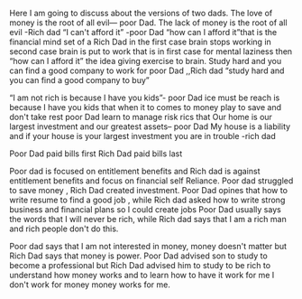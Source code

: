 Here I am going to discuss about the versions of two dads. The love of money is the root of all evil— poor Dad. The lack of money is the root of all evil -Rich dad
“I can't afford it” -poor Dad “how can I afford it”that is the financial mind set of a Rich Dad in the first case brain stops working  in second case brain is put to work that is in first case for mental laziness then “how can I afford it” the idea giving exercise to brain. 
Study hard and you can find a good company to work for poor Dad ,,Rich dad “study hard and you can find a good company to buy”
 
“I am not rich is because I have you kids”- poor Dad ice must be reach is because I have you kids that when it to comes to money play to save and don't take rest poor Dad learn to manage risk rics that 
Our home is our largest investment and our greatest assets– poor Dad 
My house is a liability and if your house is your largest investment you are in trouble -rich dad

Poor Dad paid bills first Rich Dad paid bills last 

Poor dad is focused on entitlement benefits and Rich dad is against entitlement benefits and focus on financial self Reliance. Poor dad struggled to save money , Rich Dad created investment.
 Poor Dad  opines that how to write resume to find a good job , while Rich dad asked how to write strong business and financial plans so I could create jobs 
Poor Dad usually says the words that I will never be rich, while Rich dad says that I am a rich man and rich people don't do this.

Poor dad says that I am not interested in money, money doesn't matter but Rich Dad says that money is power.
Poor Dad advised son to study to become a professional but Rich Dad advised him to study to be rich to understand how money works and to learn how to have it work for me I don't work for money money works for me.


